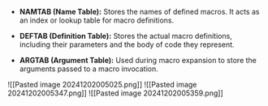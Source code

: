 - **NAMTAB (Name Table):** Stores the names of defined macros. It acts as an index or lookup table for macro definitions.
    
- **DEFTAB (Definition Table):** Stores the actual macro definitions, including their parameters and the body of code they represent.
    
- **ARGTAB (Argument Table):** Used during macro expansion to store the arguments passed to a macro invocation.


![[Pasted image 20241202005025.png]]
![[Pasted image 20241202005347.png]]
![[Pasted image 20241202005359.png]]

